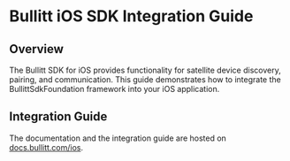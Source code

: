 # Bullitt iOS SDK Integration Guide

## Overview

The Bullitt SDK for iOS provides functionality for satellite device discovery, pairing, and communication. This guide demonstrates how to integrate the BullittSdkFoundation framework into your iOS application.

## Integration Guide

The documentation and the integration guide are hosted on [docs.bullitt.com/ios](https://docs.bullitt.com/ios).
